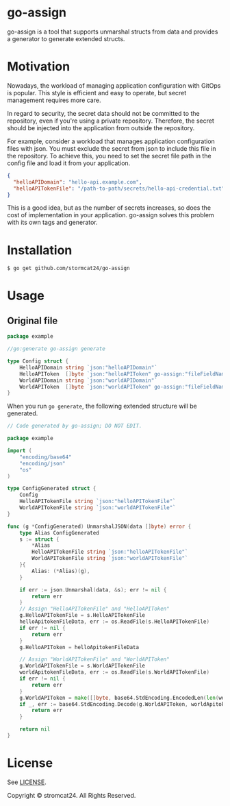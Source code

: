 # go-assign

go-assign is a tool that supports unmarshal structs from data and provides a generator to generate extended structs.

# Motivation

Nowadays, the workload of managing application configuration with GitOps is popular. This style is efficient and easy to operate, but secret management requires more care.

In regard to security, the secret data should not be committed to the repository, even if you're using a private repository. Therefore, the secret should be injected into the application from outside the repository.

For example, consider a workload that manages application configuration files with json. You must exclude the secret from json to include this file in the repository. To achieve this, you need to set the secret file path in the config file and load it from your application.

```json
{
  "helloAPIDomain": "hello-api.example.com",
  "helloAPITokenFile": "/path-to-path/secrets/hello-api-credential.txt"
}
```

This is a good idea, but as the number of secrets increases, so does the cost of implementation in your application. go-assign solves this problem with its own tags and generator. 

# Installation

```shell
$ go get github.com/stormcat24/go-assign
```

# Usage

## Original file

```go
package example

//go:generate go-assign generate

type Config struct {
	HelloAPIDomain string `json:"helloAPIDomain"`
	HelloAPIToken  []byte `json:"helloAPIToken" go-assign:"fileFieldName=HelloAPITokenFile,fileFieldTag=json:\"helloAPITokenFile\""`
	WorldAPIDomain string `json:"worldAPIDomain"`
	WorldAPIToken  []byte `json:"worldAPIToken" go-assign:"fileFieldName=WorldAPITokenFile,fileFieldTag=json:\"worldAPITokenFile\",base64=true"`
}
```

When you run `go generate`, the following extended structure will be generated.

```go
// Code generated by go-assign; DO NOT EDIT.

package example

import (
	"encoding/base64"
	"encoding/json"
	"os"
)

type ConfigGenerated struct {
	Config
	HelloAPITokenFile string `json:"helloAPITokenFile"`
	WorldAPITokenFile string `json:"worldAPITokenFile"`
}

func (g *ConfigGenerated) UnmarshalJSON(data []byte) error {
	type Alias ConfigGenerated
	s := struct {
		*Alias
		HelloAPITokenFile string `json:"helloAPITokenFile"`
		WorldAPITokenFile string `json:"worldAPITokenFile"`
	}{
		Alias: (*Alias)(g),
	}

	if err := json.Unmarshal(data, &s); err != nil {
		return err
	}
	// Assign "HelloAPITokenFile" and "HelloAPIToken"
	g.HelloAPITokenFile = s.HelloAPITokenFile
	helloApitokenFileData, err := os.ReadFile(s.HelloAPITokenFile)
	if err != nil {
		return err
	}
	g.HelloAPIToken = helloApitokenFileData

	// Assign "WorldAPITokenFile" and "WorldAPIToken"
	g.WorldAPITokenFile = s.WorldAPITokenFile
	worldApitokenFileData, err := os.ReadFile(s.WorldAPITokenFile)
	if err != nil {
		return err
	}
	g.WorldAPIToken = make([]byte, base64.StdEncoding.EncodedLen(len(worldApitokenFileData)))
	if _, err := base64.StdEncoding.Decode(g.WorldAPIToken, worldApitokenFileData); err != nil {
		return err
	}

	return nil
}
```


License
===
See [LICENSE](LICENSE).

Copyright © stromcat24. All Rights Reserved.